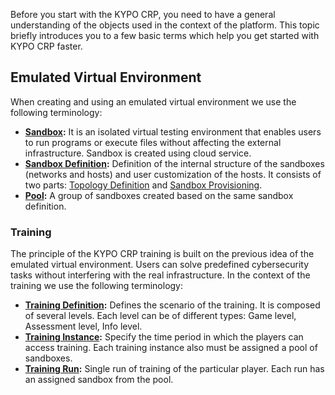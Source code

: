 Before you start with the KYPO CRP, you need to have a general understanding of the objects used in the context of the platform. This topic briefly introduces you to a few basic terms which help you get started with KYPO CRP faster.

## Emulated Virtual Environment
When creating and using an emulated virtual environment we use the following terminology:

* **[Sandbox](../../user-guide-advanced/sandboxes/sandboxes-overview/#sandbox):** It is an isolated virtual testing environment that enables users to run programs or execute files without affecting the external infrastructure. Sandbox is created using cloud service.
* **[Sandbox Definition](../../user-guide-advanced/sandboxes/sandboxes-overview/#sandbox-definition):** Definition of the internal structure of the sandboxes (networks and hosts) and user customization of the hosts. It consists of two parts: [Topology Definition](../../user-guide-advanced/sandboxes/sandbox-topology/topology-definition) and [Sandbox Provisioning](../../user-guide-advanced/sandboxes/sandbox-provisioning).
* **[Pool](../../user-guide-advanced/sandboxes/sandboxes-overview/#pool):** A group of sandboxes created based on the same sandbox definition.

### Training
The principle of ​​the KYPO CRP training is built on the previous idea of the emulated virtual environment. Users can solve predefined cybersecurity tasks without interfering with the real infrastructure. In the context of the training we use the following terminology:

* **[Training Definition](../../user-guide-advanced/trainings/trainings-overview#training-definition):** Defines the scenario of the training. It is composed of several levels. Each level can be of different types: Game level, Assessment level, Info level.
* **[Training Instance](../../user-guide-advanced/trainings/trainings-overview#training-instance):** Specify the time period in which the players can access training. Each training instance also must be assigned a pool of sandboxes.
* **[Training Run](../../user-guide-advanced/trainings/trainings-overview#training-run):** Single run of training of the particular player. Each run has an assigned sandbox from the pool.
